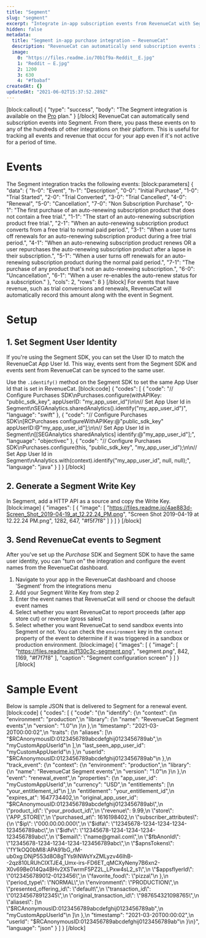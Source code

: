 ```yaml
---
title: "Segment"
slug: "segment"
excerpt: "Integrate in-app subscription events from RevenueCat with Segment"
hidden: false
metadata: 
  title: "Segment in-app purchase integration – RevenueCat"
  description: "RevenueCat can automatically send subscription events into Segment. From there, you pass these events on to any of the hundreds of other integrations on their platform. This is useful for tracking all events and revenue that occur for your app even if it's not active for a period of time."
  image: 
    0: "https://files.readme.io/70b1f9a-Reddit__E.jpg"
    1: "Reddit – E.jpg"
    2: 1200
    3: 630
    4: "#fbabaf"
createdAt: {}
updatedAt: "2021-06-02T15:37:52.289Z"
---
```

[block:callout]
{
  "type": "success",
  "body": "The Segment integration is available on the [Pro](https://www.revenuecat.com/pricing) plan."
}
[/block]
RevenueCat can automatically send subscription events into Segment. From there, you pass these events on to any of the hundreds of other integrations on their platform. This is useful for tracking all events and revenue that occur for your app even if it's not active for a period of time.

# Events

The Segment integration tracks the following events:
[block:parameters]
{
  "data": {
    "h-0": "Event",
    "h-1": "Description",
    "0-0": "Initial Purchase",
    "1-0": "Trial Started",
    "2-0": "Trial Converted",
    "3-0": "Trial Cancelled",
    "4-0": "Renewal",
    "5-0": "Cancellation",
    "7-0": "Non Subscription Purchase",
    "0-1": "The first purchase of an auto-renewing subscription product that does not contain a free trial.",
    "1-1": "The start of an auto-renewing subscription product free trial.",
    "2-1": "When an auto-renewing subscription product converts from a free trial to normal paid period.",
    "3-1": "When a user turns off renewals for an auto-renewing subscription product during a free trial period.",
    "4-1": "When an auto-renewing subscription product renews OR a user repurchases the auto-renewing subscription product after a lapse in their subscription.",
    "5-1": "When a user turns off renewals for an auto-renewing subscription product during the normal paid period.",
    "7-1": "The purchase of any product that's not an auto-renewing subscription.",
    "6-0": "Uncancellation",
    "6-1": "When a user re-enables the auto-renew status for a subscription."
  },
  "cols": 2,
  "rows": 8
}
[/block]
For events that have revenue, such as trial conversions and renewals, RevenueCat will automatically record this amount along with the event in Segment.

# Setup

## 1. Set Segment User Identity

If you're using the Segment SDK, you can set the User ID to match the RevenueCat App User Id. This way, events sent from the Segment SDK and events sent from RevenueCat can be synced to the same user.

Use the `.identify()` method on the Segment SDK to set the same App User Id that is set in RevenueCat.
[block:code]
{
  "codes": [
    {
      "code": "// Configure Purchases SDK\nPurchases.configure(withAPIKey: \"public_sdk_key\", appUserID: \"my_app_user_id\")\n\n// Set App User Id in Segment\nSEGAnalytics.sharedAnalytics().identify(\"my_app_user_id\")",
      "language": "swift"
    },
    {
      "code": "// Configure Purchases SDK\n[RCPurchases configureWithAPIKey:@\"public_sdk_key\" appUserID:@\"my_app_user_id\"];\n\n// Set App User Id in Segment\n[[SEGAnalytics sharedAnalytics] identify:@\"my_app_user_id\"];",
      "language": "objectivec"
    },
    {
      "code": "// Configure Purchases SDK\nPurchases.configure(this, \"public_sdk_key\", \"my_app_user_id\");\n\n// Set App User Id in Segment\nAnalytics.with(context).identify(\"my_app_user_id\", null, null);",
      "language": "java"
    }
  ]
}
[/block]
## 2. Generate a Segment Write Key

In Segment, add a HTTP API as a source and copy the Write Key.
[block:image]
{
  "images": [
    {
      "image": [
        "https://files.readme.io/4ae883d-Screen_Shot_2019-04-19_at_12.22.24_PM.png",
        "Screen Shot 2019-04-19 at 12.22.24 PM.png",
        1282,
        647,
        "#f5f7f8"
      ]
    }
  ]
}
[/block]

## 3. Send RevenueCat events to Segment

After you've set up the *Purchase* SDK and Segment SDK to have the same user identity, you can "turn on" the integration and configure the event names from the RevenueCat dashboard.

1. Navigate to your app in the RevenueCat dashboard and choose 'Segment' from the integrations menu
2. Add your Segment Write Key from step 2
3. Enter the event names that RevenueCat will send or choose the default event names
4. Select whether you want RevenueCat to report proceeds (after app store cut) or revenue (gross sales)
5. Select whether you want RevenueCat to send sandbox events into Segment or not. You can check the `environment` key in the `context` property of the event to determine if it was triggered in a sandbox or production environment.
[block:image]
{
  "images": [
    {
      "image": [
        "https://files.readme.io/f130c3c-segment.png",
        "segment.png",
        842,
        1169,
        "#f7f7f8"
      ],
      "caption": "Segment configuration screen"
    }
  ]
}
[/block]
# Sample Event
Below is sample JSON that is delivered to Segment for a renewal event.
[block:code]
{
  "codes": [
    {
      "code": "{\n  \"identify\": {\n    \"context\": {\n      \"environment\": \"production\",\n      \"library\": {\n        \"name\": \"RevenueCat Segment events\",\n        \"version\": \"1.0\"\n      }\n    },\n    \"timestamp\": \"2021-03-20T00:00:02\",\n    \"traits\": {\n      \"aliases\": [\n        \"$RCAnonymousID:0123456789abcdefghij0123456789ab\",\n        \"myCustomAppUserId\"\n      ],\n      \"last_seen_app_user_id\": \"myCustomAppUserId\"\n    },\n    \"userId\": \"$RCAnonymousID:0123456789abcdefghij0123456789ab\"\n  },\n  \"track_event\": {\n    \"context\": {\n      \"environment\": \"production\",\n      \"library\": {\n        \"name\": \"RevenueCat Segment events\",\n        \"version\": \"1.0\"\n      }\n    },\n    \"event\": \"renewal_event\",\n    \"properties\": {\n      \"app_user_id\": \"myCustomAppUserId\",\n      \"currency\": \"USD\",\n      \"entitlements\": [\n        \"your_entitlement_id\"\n      ],\n      \"entitlement\": \"your_entitlement_id\",\n      \"expires_at\": 1647734402,\n      \"original_app_user_id\": \"$RCAnonymousID:0123456789abcdefghij0123456789ab\",\n      \"product_id\": \"your_product_id\",\n      \"revenue\": 9.99,\n      \"store\": \"APP_STORE\",\n      \"purchased_at\": 1616198402,\n      \"subscriber_attributes\": {\n        \"$ip\": \"000.00.00.000\",\n        \"$idfa\": \"12345678-1234-1234-1234-123456789abc\",\n        \"$idfv\": \"12345678-1234-1234-1234-123456789abc\",\n        \"$email\": \"name@gmail.com\",\n        \"$fbAnonId\": \"12345678-1234-1234-1234-123456789abc\",\n        \"$apnsTokens\": \"fY1kOQ0bMl8:APA91bG_rM-ub0xg:DNjP553d8O8gTYs9iNWsYxZMLyzv46IhB--2qz810LRUhCIXTJE4_Umx-irs-FD6ET_qMCXyNeny7B6xn2-X0v69Be014Qa4BHv2XSTwrmF5PZ2L_LPxw4sL2_s1\",\n        \"$appsflyerId\": \"0123456789012-0123456\",\n        \"favorite_food\": \"pizza\"\n      },\n      \"period_type\": \"NORMAL\",\n      \"environment\": \"PRODUCTION\",\n      \"presented_offering_id\": \"default\",\n      \"transaction_id\": \"012345678912345\",\n      \"original_transaction_id\": \"987654321098765\",\n      \"aliases\": [\n        \"$RCAnonymousID:0123456789abcdefghij0123456789ab\",\n        \"myCustomAppUserId\"\n      ]\n    },\n    \"timestamp\": \"2021-03-20T00:00:02\",\n    \"userId\": \"$RCAnonymousID:0123456789abcdefghij0123456789ab\"\n    }\n}",
      "language": "json"
    }
  ]
}
[/block]